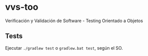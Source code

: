 # vvs-too

Verificación y Validación de Software - Testing Orientado a Objetos

## Tests

Ejecutar `./gradlew test` o `gradlew.bat test`, según el SO.
